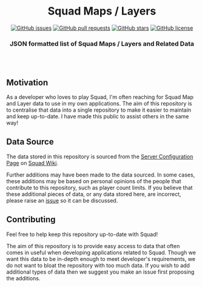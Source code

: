 <div align="center">

# Squad Maps / Layers

[![GitHub issues](https://img.shields.io/github/issues/Thomas-Smyth/squad-layers.svg?style=flat-square)](https://github.com/Thomas-Smyth/squad-layers/issues)
[![GitHub pull requests](https://img.shields.io/github/issues-pr-raw/Thomas-Smyth/squad-layers.svg?style=flat-square)](https://github.com/Thomas-Smyth/squad-layers/pulls)
[![GitHub stars](https://img.shields.io/github/stars/Thomas-Smyth/squad-layers.svg?style=flat-square)](https://github.com/Thomas-Smyth/squad-layers/stargazers)
[![GitHub license](https://img.shields.io/github/license/Thomas-Smyth/squad-layers.svg?style=flat-square)](https://github.com/Thomas-Smyth/squad-layers)

### JSON formatted list of Squad Maps / Layers and Related Data

<br><br>

</div>

## Motivation
As a developer who loves to play Squad, I'm often reaching for Squad Map and Layer data to use in my own applications. The aim of this repository is to centralise that data into a single repository to make it easier to maintain and keep up-to-date. I have made this public to assist others in the same way!

## Data Source
The data stored in this repository is sourced from the [Server Configuration Page](https://squad.gamepedia.com/Server_Configuration#Map_Rotation_in_MapRotation.cfg) on [Squad Wiki](https://squad.gamepedia.com/Squad_Wiki).

Further additions may have been made to the data sourced. In some cases, these additions may be based on personal opinions of the people that contribute to this repository, such as player count limits. If you believe that these additional pieces of data, or any data stored here, are incorrect, please raise an [issue](https://github.com/Thomas-Smyth/squad-layers/issues) so it can be discussed.

## Contributing
Feel free to help keep this repository up-to-date with Squad!

The aim of this repository is to provide easy access to data that often comes in useful when developing applications related to Squad. Though we want this data to be in-depth enough to meet developer's requirements, we do not want to bloat the repository with too much data. If you wish to add additional types of data then we suggest you make an issue first proposing the additions.
